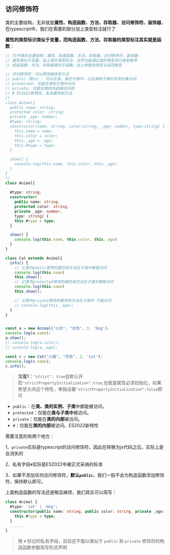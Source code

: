 ## 访问修饰符

类的主要结构，无非就是**属性、构造函数、方法、存取器、访问修饰符、装饰器**，在typescript中，我们在需要的部分加上类型标注就行了

**属性的类型标识类似于变量，而构造函数、方法、存取器的类型标注其实就是函数**：

```typescript
// TS中类的主要结构：属性、构造函数、方法、存取器、访问修饰符、装饰器
// 属性类似于变量，加上相关类型标注，当然也能通过值的类型进行类型推导
// 构造函数、方法、存取器类似于函数，加上参数的类型与返回类型

// 访问修饰符：可以修饰属性和方法
// public（默认）: 可以在类、类的子类中，以及类和子类的实例对象访问
// protected: 仅能在类和子类中访问
// private: 仅能在类的内部被访问到
// # ES2022新特性，私有属性和方法
/*
class Animal{
  public name: string;
  protected color: string;
  private _age: number;
  #type: string;
  constructor(name: string, color:string, _age: number, type:string) { 
    this.name = name;
    this.color = color;
    this._age = _age;
    this.#type = type;
  }

  show() { 
    console.log(this.name, this.color, this._age)
  }
}
*/
class Animal{
  
  #type: string;
  constructor(
    public name: string,
    protected color: string,
    private _age: number,
    type: string) { 
    this.#type = type;
  }

  show() { 
    console.log(this.name, this.color, this._age)
  }
}

class Cat extends Animal{
  info() { 
    // 父类中public修饰的属性和方法在子类中都能访问
    console.log(this.name)
    this.show();
    // 父类中protected修饰的属性和方法在子类中都能访问
    console.log(this.name)
    this.show();

    // 父类中private修饰的属性和方法在子类中 不能访问
    // console.log(this._age);
  }
}


const a = new Animal("小白", "白色", 3, 'Dog');
console.log(a.name);
a.show();
// console.log(a.color);
// console.log(a._age);

const c = new Cat("小猫", "花色", 2, 'Cat');
console.log(c.name);
c.info();
```

> **注意1：**`"strict": true`会默认开启`"strictPropertyInitialization":true`,也就是属性必须初始化，如果希望关闭这个特性，单独设置`"strictPropertyInitialization":false`即可

- `public`：在**类、类的实例、子类**中都能被访问。
- `protected`：仅能在**类与子类中**被访问。
- `private`：仅能在**类的内部**被访问。
- `#`：仅能在**类的内部**被访问。ES2022新特性

需要注意的有两个地方：

1、`private`实际是typescript的访问修饰符，因此在转换为js代码之后，实际上是会消失的

2、私有字段`#`实际是ES2022中被正式采纳的标准

3、如果不添加任何访问修饰符，**默认`public`**，我们一般不会为构造函数添加修饰符，保持默认即可。

上面构造函数的写法还是略显麻烦，我们其实可以简写：

```typescript
class Animal { 
  #type: 'cat' | 'dog';
  constructor(public name: string, public color: string, private _age: number, type: 'cat' | 'dog') {
    this.#type = type;
  }
  ......
}
```

> 用 `#` 标记的私有字段，目前还不能以类似于 `public` 和 `private` 修饰符的构造函数参数简写形式声明